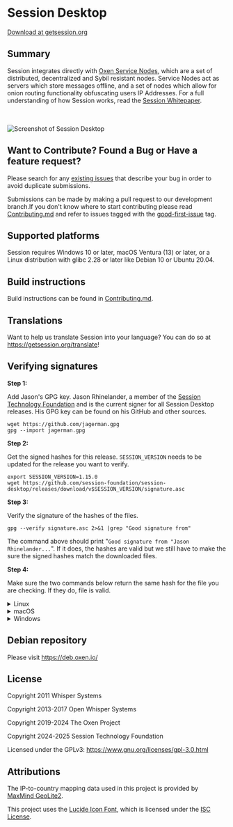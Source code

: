 # Session Desktop

[Download at getsession.org](https://getsession.org/download)

## Summary

Session integrates directly with [Oxen Service Nodes](https://docs.oxen.io/about-the-oxen-blockchain/oxen-service-nodes), which are a set of distributed, decentralized and Sybil resistant nodes. Service Nodes act as servers which store messages offline, and a set of nodes which allow for onion routing functionality obfuscating users IP Addresses. For a full understanding of how Session works, read the [Session Whitepaper](https://getsession.org/whitepaper).

<br/>
<br/>
<img src="https://i.imgur.com/ydVhH00.png" alt="Screenshot of Session Desktop" />

## Want to Contribute? Found a Bug or Have a feature request?

Please search for any [existing issues](https://github.com/session-foundation/session-desktop/issues) that describe your bug in order to avoid duplicate submissions.

Submissions can be made by making a pull request to our development branch.If you don't know where to start contributing please read [Contributing.md](CONTRIBUTING.md) and refer to issues tagged with the [good-first-issue](https://github.com/session-foundation/session-desktop/issues?q=is%3Aopen+is%3Aissue+label%3A%22good+first+issue%22) tag.

## Supported platforms

Session requires Windows 10 or later, macOS Ventura (13) or later, or a Linux distribution with glibc 2.28 or later like Debian 10 or Ubuntu 20.04.

## Build instructions

Build instructions can be found in [Contributing.md](CONTRIBUTING.md).

## Translations

Want to help us translate Session into your language? You can do so at https://getsession.org/translate!

## Verifying signatures

**Step 1:**

Add Jason's GPG key. Jason Rhinelander, a member of the [Session Technology Foundation](https://session.foundation/) and is the current signer for all Session Desktop releases. His GPG key can be found on his GitHub and other sources.

```shell
wget https://github.com/jagerman.gpg
gpg --import jagerman.gpg
```

**Step 2:**

Get the signed hashes for this release. `SESSION_VERSION` needs to be updated for the release you want to verify.

```shell
export SESSION_VERSION=1.15.0
wget https://github.com/session-foundation/session-desktop/releases/download/v$SESSION_VERSION/signature.asc
```

**Step 3:**

Verify the signature of the hashes of the files.

```shell
gpg --verify signature.asc 2>&1 |grep "Good signature from"
```

The command above should print "`Good signature from "Jason Rhinelander...`". If it does, the hashes are valid but we still have to make the sure the signed hashes match the downloaded files.

**Step 4:**

Make sure the two commands below return the same hash for the file you are checking. If they do, file is valid.

<details>
<summary>Linux</summary>

```shell
sha256sum session-desktop-linux-amd64-$SESSION_VERSION.deb
grep .deb signature.asc
```

</details>

<details>
<summary>macOS</summary>

**Apple Silicon**

```shell
sha256sum releases/session-desktop-mac-arm64-$SESSION_VERSION.dmg
grep .dmg signature.asc
```

**Intel**

```shell
sha256sum releases/session-desktop-mac-x64-$SESSION_VERSION.dmg
grep .dmg signature.asc
```

</details>

<details>
<summary>Windows</summary>

**Powershell**

```PowerShell
Get-FileHash -Algorithm SHA256 session-desktop-win-x64-$SESSION_VERSION.exe  # checksum is uppercase but should otherwise match
Select-String -Pattern ".exe" signature.asc
```

**Bash**

```shell
sha256sum session-desktop-win-x64-$SESSION_VERSION.exe
grep .exe signature.asc
```

</details>

## Debian repository

Please visit https://deb.oxen.io/

## License

Copyright 2011 Whisper Systems

Copyright 2013-2017 Open Whisper Systems

Copyright 2019-2024 The Oxen Project

Copyright 2024-2025 Session Technology Foundation

Licensed under the GPLv3: https://www.gnu.org/licenses/gpl-3.0.html

## Attributions

The IP-to-country mapping data used in this project is provided by [MaxMind GeoLite2](https://dev.maxmind.com/geoip/geolite2-free-geolocation-data).

This project uses the [Lucide Icon Font](https://lucide.dev/), which is licensed under the [ISC License](./third_party_licenses/LucideLicense.txt).
